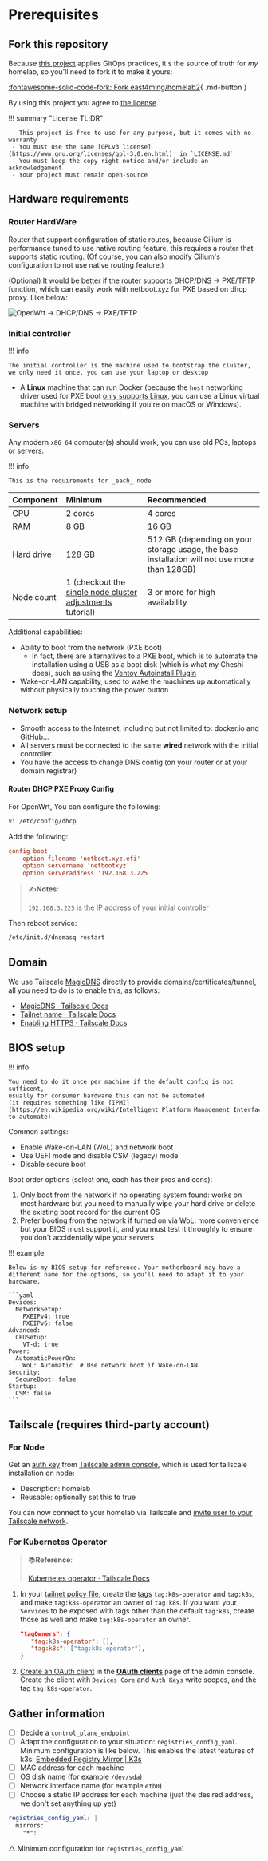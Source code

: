 # Prerequisites

## Fork this repository

Because [this project](https://github.com/east4ming/homelab2) applies GitOps practices,
it's the source of truth for _my_ homelab, so you'll need to fork it to make it yours:

[:fontawesome-solid-code-fork: Fork east4ming/homelab2](https://github.com/east4ming/homelab2/fork){ .md-button }

By using this project you agree to [the license](../../reference/license.md).

!!! summary "License TL;DR"

     - This project is free to use for any purpose, but it comes with no warranty
     - You must use the same [GPLv3 license](https://www.gnu.org/licenses/gpl-3.0.en.html)  in `LICENSE.md`
     - You must keep the copy right notice and/or include an acknowledgement
     - Your project must remain open-source

## Hardware requirements

### Router HardWare

Router that support configuration of static routes, because Cilium is performance tuned to use native routing feature, this requires a router that supports static routing. (Of course, you can also modify Cilium's configuration to not use native routing feature.)

(Optional) It would be better if the router supports DHCP/DNS -> PXE/TFTP function, which can easily work with netboot.xyz for PXE based on dhcp proxy. Like below:

![OpenWrt -> DHCP/DNS -> PXE/TFTP](https://github.com/user-attachments/assets/fd0b8216-44ce-48be-8235-9dc195b5f6ea)

### Initial controller

!!! info

    The initial controller is the machine used to bootstrap the cluster, we only need it once, you can use your laptop or desktop

- A **Linux** machine that can run Docker (because the `host` networking driver used for PXE boot [only supports Linux](https://docs.docker.com/network/host/), you can use a Linux virtual machine with bridged networking if you're on macOS or Windows).

### Servers

Any modern `x86_64` computer(s) should work, you can use old PCs, laptops or servers.

!!! info

    This is the requirements for _each_ node

| Component  | Minimum                                                                                                             | Recommended                                                                                  |
| :--------- | :------------------------------------------------------------------------------------------------------------------ | :------------------------------------------------------------------------------------------- |
| CPU        | 2 cores                                                                                                             | 4 cores                                                                                      |
| RAM        | 8 GB                                                                                                                | 16 GB                                                                                        |
| Hard drive | 128 GB                                                                                                              | 512 GB (depending on your storage usage, the base installation will not use more than 128GB) |
| Node count | 1 (checkout the [single node cluster adjustments](../../how-to-guides/single-node-cluster-adjustments.md) tutorial) | 3 or more for high availability                                                              |

Additional capabilities:

- Ability to boot from the network (PXE boot)
  - In fact, there are alternatives to a PXE boot, which is to automate the installation using a USB as a boot disk (which is what my Cheshi does), such as using the [Ventoy Autoinstall Plugin](https://www.ventoy.net/en/plugin_autoinstall.html)
- Wake-on-LAN capability, used to wake the machines up automatically without physically touching the power button

### Network setup

- Smooth access to the Internet, including but not limited to: docker.io and GitHub...
- All servers must be connected to the same **wired** network with the initial controller
- You have the access to change DNS config (on your router or at your domain registrar)

#### Router DHCP PXE Proxy Config

For OpenWrt, You can configure the following:

```sh
vi /etc/config/dhcp
```

Add the following:

```ini
config boot
	option filename 'netboot.xyz.efi'
	option servername 'netbootxyz'
	option serveraddress '192.168.3.225
```

> ✍**Notes**:
>
> `192.168.3.225` is the IP address of your initial controller

Then reboot service:

```sh
/etc/init.d/dnsmasq restart
```

## Domain

We use Tailscale [MagicDNS](https://tailscale.com/kb/1217/tailnet-name) directly to provide domains/certificates/tunnel, all you need to do is to enable this, as follows:

- [MagicDNS · Tailscale Docs](https://tailscale.com/kb/1081/magicdns#enabling-magicdns)
- [Tailnet name · Tailscale Docs](https://tailscale.com/kb/1217/tailnet-name#creating-a-fun-tailnet-name)
- [Enabling HTTPS · Tailscale Docs](https://tailscale.com/kb/1153/enabling-https#configure-https)

## BIOS setup

!!! info

    You need to do it once per machine if the default config is not sufficent,
    usually for consumer hardware this can not be automated
    (it requires something like [IPMI](https://en.wikipedia.org/wiki/Intelligent_Platform_Management_Interface) to automate).

Common settings:

- Enable Wake-on-LAN (WoL) and network boot
- Use UEFI mode and disable CSM (legacy) mode
- Disable secure boot

Boot order options (select one, each has their pros and cons):

1. Only boot from the network if no operating system found: works on most hardware but you need to manually wipe your hard drive or delete the existing boot record for the current OS
2. Prefer booting from the network if turned on via WoL: more convenience but your BIOS must support it, and you must test it throughly to ensure you don't accidentally wipe your servers

!!! example

    Below is my BIOS setup for reference. Your motherboard may have a different name for the options, so you'll need to adapt it to your hardware.

    ```yaml
    Devices:
      NetworkSetup:
        PXEIPv4: true
        PXEIPv6: false
    Advanced:
      CPUSetup:
        VT-d: true
    Power:
      AutomaticPowerOn:
        WoL: Automatic  # Use network boot if Wake-on-LAN
    Security:
      SecureBoot: false
    Startup:
      CSM: false
    ```

## Tailscale (requires third-party account)

### For Node

Get an [auth key](https://tailscale.com/kb/1085/auth-keys) from [Tailscale admin console](https://login.tailscale.com/admin/authkeys), which is used for tailscale installation on node:

- Description: homelab
- Reusable: optionally set this to true

You can now connect to your homelab via Tailscale and [invite user to your Tailscale network](https://tailscale.com/kb/1371/invite-users).

### For Kubernetes Operator

> 📚️**Reference**:
>
> [Kubernetes operator · Tailscale Docs](https://tailscale.com/kb/1236/kubernetes-operator#prerequisites)

1. In your [tailnet policy file](https://tailscale.com/kb/1018/acls), create the [tags](https://tailscale.com/kb/1068/tags) `tag:k8s-operator` and `tag:k8s`, and make `tag:k8s-operator` an owner of `tag:k8s`. If you want your `Services` to be exposed with tags other than the default `tag:k8s`, create those as well and make `tag:k8s-operator` an owner.

   ```json
   "tagOwners": {
      "tag:k8s-operator": [],
      "tag:k8s": ["tag:k8s-operator"],
   }
   ```

2. [Create an OAuth client](https://tailscale.com/kb/1215/oauth-clients#setting-up-an-oauth-client) in the [**OAuth clients**](https://login.tailscale.com/admin/settings/oauth) page of the admin console. Create the client with `Devices Core` and `Auth Keys` write scopes, and the tag `tag:k8s-operator`.

## Gather information

- [ ] Decide a `control_plane_endpoint`
- [ ] Adapt the configuration to your situation: `registries_config_yaml`. Minimum configuration is like below. This enables the latest features of k3s: [Embedded Registry Mirror | K3s](https://docs.k3s.io/installation/registry-mirror)
- [ ] MAC address for each machine
- [ ] OS disk name (for example `/dev/sda`)
- [ ] Network interface name (for example `eth0`)
- [ ] Choose a static IP address for each machine (just the desired address, we don't set anything up yet)

```yaml
registries_config_yaml: |
  mirrors:
    "*":
```

△ Minimum configuration for `registries_config_yaml`
